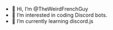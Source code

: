 - 👋 Hi, I’m @TheWeirdFrenchGuy
- 👀 I’m interested in coding Discord bots.
- 🌱 I’m currently learning discord.js

<!---
TheWeirdFrenchGuy/TheWeirdFrenchGuy is a ✨ special ✨ repository because its `README.md` (this file) appears on your GitHub profile.
You can click the Preview link to take a look at your changes.
--->
